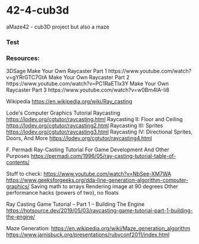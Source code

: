 # 42-4-cub3d
aMaze42 - cub3D project but also a maze
<h3>Test</h3>

<h3>Resources:</h3>
3DSage
Make Your Own Raycaster Part 1
https://www.youtube.com/watch?v=gYRrGTC7GtA
Make Your Own Raycaster Part 2
https://www.youtube.com/watch?v=PC1RaETIx3Y
Make Your Own Raycaster Part 3
https://www.youtube.com/watch?v=w0Bm4IA-Ii8

Wikipedia
https://en.wikipedia.org/wiki/Ray_casting

Lode's Computer Graphics Tutorial
Raycasting
https://lodev.org/cgtutor/raycasting.html
Raycasting II: Floor and Ceiling
https://lodev.org/cgtutor/raycasting2.html
Raycasting III: Sprites
https://lodev.org/cgtutor/raycasting3.html
Raycasting IV: Directional Sprites, Doors, And More
https://lodev.org/cgtutor/raycasting4.html

F. Permadi
Ray-Casting Tutorial For Game Development And Other Purposes
https://permadi.com/1996/05/ray-casting-tutorial-table-of-contents/

Stuff to check:
https://www.youtube.com/watch?v=NbSee-XM7WA
https://www.geeksforgeeks.org/dda-line-generation-algorithm-computer-graphics/
Saving math to arrays
Rendering image at 90 degrees
Other performance hacks (powers of two), no floats

Ray Casting Game Tutorial – Part 1 – Building The Engine
https://hotsource.dev/2019/05/03/raycasting-game-tutorial-part-1-building-the-engine/

Maze Generation:
https://en.wikipedia.org/wiki/Maze_generation_algorithm
https://www.jamisbuck.org/presentations/rubyconf2011/index.html

